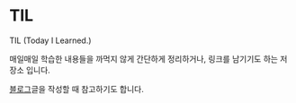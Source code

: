 # TIL

TIL (Today I Learned.)

매일매일 학습한 내용들을 까먹지 않게 간단하게 정리하거나, 링크를 남기기도 하는 저장소 입니다.

[블로그](https://pangnem.tistory.com)글을 작성할 때 참고하기도 합니다.
